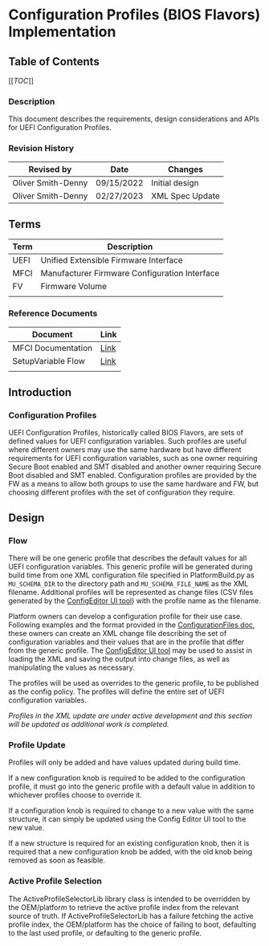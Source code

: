 # Configuration Profiles (BIOS Flavors) Implementation

## Table of Contents

[[_TOC_]]

### Description

This document describes the requirements, design considerations and APIs for UEFI Configuration Profiles.

### Revision History

| Revised by   | Date      | Changes           |
| ------------ | --------- | ------------------|
| Oliver Smith-Denny   | 09/15/2022| Initial design |
| Oliver Smith-Denny | 02/27/2023 | XML Spec Update |

## Terms

| Term   | Description                     |
| ------ | ------------------------------- |
| UEFI | Unified Extensible Firmware Interface |
| MFCI | Manufacturer Firmware Configuration Interface |
| FV | Firmware Volume |
| | |

### Reference Documents

| Document                                  | Link                                |
| ----------------------------------------- | ----------------------------------- |
| MFCI Documentation | [Link](https://microsoft.github.io/mu/dyn/mu_plus/MfciPkg/Docs/Mfci_Feature/)  |
| SetupVariable Flow | [Link](../Overview/Overview.md) |
| | |

## Introduction

### Configuration Profiles

UEFI Configuration Profiles, historically called BIOS Flavors, are sets of defined values for UEFI configuration variables.
Such profiles are useful where different owners may use the same hardware but have different requirements for UEFI
configuration variables, such as one owner requiring Secure Boot enabled and SMT disabled and another owner requiring
Secure Boot disabled and SMT enabled. Configuration profiles are provided by the FW as a means to allow both groups to
use the same hardware and FW, but choosing different profiles with the set of configuration they require.

## Design

### Flow

There will be one generic profile that describes the default values for all UEFI configuration variables. This
generic profile will be generated during build time from one XML configuration file specified in PlatformBuild.py as
`MU_SCHEMA_DIR` to the directory path and `MU_SCHEMA_FILE_NAME` as the XML filename. Additional profiles will be
represented as change files (CSV files generated by the [ConfigEditor UI tool](../../Tools/ConfigEditor.py))
with the profile name as the filename.

Platform owners can develop a configuration profile for their use case. Following examples and the format provided in
the [ConfigurationFiles doc](../ConfigurationFiles/ConfigurationFiles.md), these owners can create an XML change file
describing the set of configuration variables and their values that are in the profile that differ from the generic
profile. The [ConfigEditor UI tool](../../Tools/ConfigEditor.py) may be used to assist in loading the XML and saving
the output into change files, as well as manipulating the values as necessary.

The profiles will be used as overrides to the generic profile, to be published as the config policy. The profiles will
define the entire set of UEFI configuration variables.

_Profiles in the XML update are under active development and this section will be updated as additional work is
completed._

### Profile Update

Profiles will only be added and have values updated during build time.

If a new configuration knob is required to be added to the configuration profile, it must go into the generic profile
with a default value in addition to whichever profiles choose to override it.

If a configuration knob is required to change to a new value with the same structure, it can simply be updated using the
Config Editor UI tool to the new value.

If a new structure is required for an existing configuration knob, then it is required that a new configuration knob
be added, with the old knob being removed as soon as feasible.

### Active Profile Selection

The ActiveProfileSelectorLib library class is intended to be overridden by the OEM/platform to retrieve the active
profile index from the relevant source of truth. If ActiveProfileSelectorLib has a failure fetching the active profile
index, the OEM/platform has the choice of failing to boot, defaulting to the last used profile, or defaulting to the
generic profile.
